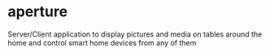 # aperture
Server/Client application to display pictures and media on tables around the home and control smart home devices from any of them

